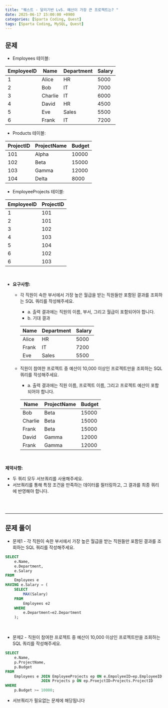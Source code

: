 ```yaml
---
title: "퀘스트 - 달리기반 Lv5. 예산이 가장 큰 프로젝트는? "
date: 2025-06-17 15:00:00 +0900
categories: [Sparta Coding, Quest]
tags: [Sparta Coding, MySQL, Quest]
---
```


## 문제

- Employees 테이블:   

| EmployeeID | Name    | Department | Salary |
| ---------- | ------- | ---------- | ------ |
| 1          | Alice   | HR         | 5000   |
| 2          | Bob     | IT         | 7000   |
| 3          | Charlie | IT         | 6000   |
| 4          | David   | HR         | 4500   |
| 5          | Eve     | Sales      | 5500   |
| 6          | Frank   | IT         | 7200   |

- Products 테이블:   

| ProjectID | ProjectName | Budget |
| --------- | ----------- | ------ |
| 101       | Alpha       | 10000  |
| 102       | Beta        | 15000  |
| 103       | Gamma       | 12000  |
| 104       | Delta       | 8000   |

- EmployeeProjects 테이블:   

| EmployeeID | ProjectID |
| ---------- | --------- |
| 1          | 101       |
| 2          | 101       |
| 3          | 102       |
| 4          | 103       |
| 5          | 104       |
| 6          | 102       |
| 6          | 103       |

<br>

- **요구사항:**
    - 각 직원이 속한 부서에서 가장 높은 월급을 받는 직원들만 포함된 결과를 조회하는 SQL 쿼리를 작성해주세요.   
        - a. 출력 결과에는 직원의 이름, 부서, 그리고 월급이 포함되어야 합니다.   
        - b. 기대 결과   
        
        | Name  | Department | Salary |
        | ----- | ---------- | ------ |
        | Alice | HR         | 5000   |
        | Frank | IT         | 7200   |
        | Eve   | Sales      | 5500   |

    - 직원이 참여한 프로젝트 중 예산이 10,000 이상인 프로젝트만을 조회하는 SQL 쿼리를 작성해주세요.   
        - a. 출력 결과에는 직원 이름, 프로젝트 이름, 그리고 프로젝트 예산이 포함되어야 합니다.   

        | Name    | ProjectName | Budget |
        | ------- | ----------- | ------ |
        | Bob     | Beta        | 15000  |
        | Charlie | Beta        | 15000  |
        | Frank   | Beta        | 15000  |
        | David   | Gamma       | 12000  |
        | Frank   | Gamma       | 12000  |

<br>

**제약사항:**
- 두 쿼리 모두 서브쿼리를 사용해주세요.   
- 서브쿼리를 통해 특정 조건을 만족하는 데이터를 필터링하고, 그 결과를 최종 쿼리에 반영해야 합니다.

<br><br>

- - -
## 문제 풀이   

- 문제1 - 각 직원이 속한 부서에서 가장 높은 월급을 받는 직원들만 포함된 결과를 조회하는 SQL 쿼리를 작성해주세요.   

```sql
SELECT
    e.Name,
    e.Department,
    e.Salary
FROM
    Employees e
HAVING e.Salary = (
    SELECT
        MAX(Salary)
    FROM
        Employees e2
    WHERE
        e.Department=e2.Department
    );
```    

<br>

- 문제2 - 직원이 참여한 프로젝트 중 예산이 10,000 이상인 프로젝트만을 조회하는 SQL 쿼리를 작성해주세요.   

```sql
SELECT
    e.Name,
    p.ProjectName,
    p.Budget
FROM
    Employees e JOIN EmployeeProjects ep ON e.EmpolyeeID=ep.EmployeeID
                JOIN Projects p ON ep.ProejctID=Projects.ProjectID
WHERE
    p.Budget >= 10000;
```   

- 서브쿼리가 필요없는 문제에 해당됩니다   